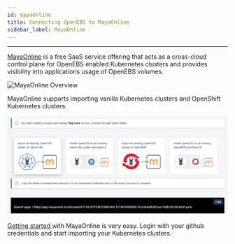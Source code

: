 ```yaml
---
id: mayaonline
title: Connecting OpenEBS to MayaOnline
sidebar_label: MayaOnline
---
```


------

[MayaOnline](https://docs.mayaonline.io/docs/overview.html) is a free SaaS service offering that acts as a cross-cloud control plane for OpenEBS enabled Kubernetes clusters and provides visibility into applications usage of OpenEBS volumes. 

![MayaOnline Overview](https://docs.mayaonline.io/docs/assets/docOverview.jpg)

MayaOnline supports importing vanilla Kubernetes clusters and OpenShift Kubernetes clusters.

![Importing OpenEBS clusters into MayaOnline](/docs/assets/MO-import.png)

[Getting started ](https://docs.mayaonline.io/docs/start.html) with MayaOnline is very easy. Login with your github credentials and start importing your Kubernetes clusters. 










<!-- Hotjar Tracking Code for https://docs.openebs.io -->
<script>
   (function(h,o,t,j,a,r){
       h.hj=h.hj||function(){(h.hj.q=h.hj.q||[]).push(arguments)};
       h._hjSettings={hjid:785693,hjsv:6};
       a=o.getElementsByTagName('head')[0];
       r=o.createElement('script');r.async=1;
       r.src=t+h._hjSettings.hjid+j+h._hjSettings.hjsv;
       a.appendChild(r);
   })(window,document,'https://static.hotjar.com/c/hotjar-','.js?sv=');
</script>
